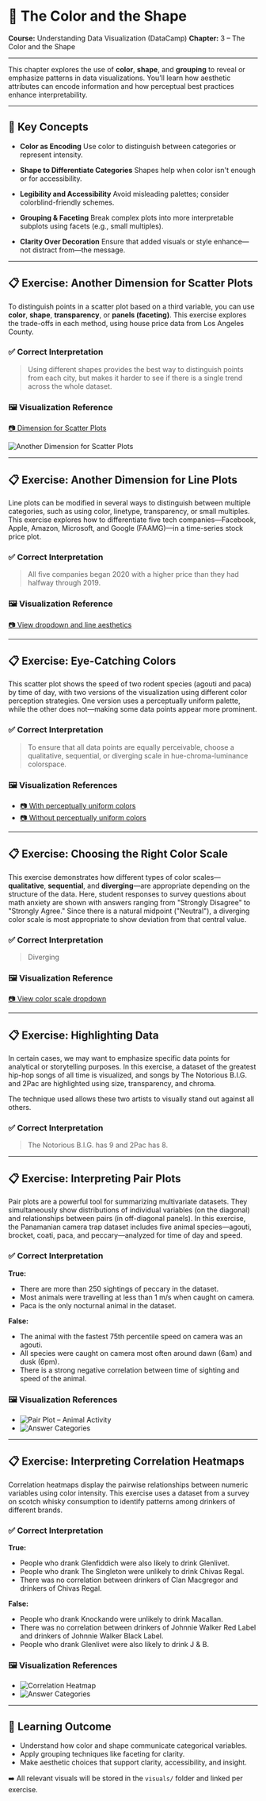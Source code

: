 # 🎨 The Color and the Shape

**Course:** Understanding Data Visualization (DataCamp)
**Chapter:** 3 – The Color and the Shape

---

This chapter explores the use of **color**, **shape**, and **grouping** to reveal or emphasize patterns in data visualizations. You’ll learn how aesthetic attributes can encode information and how perceptual best practices enhance interpretability.

---

## 🧠 Key Concepts

* **Color as Encoding**
  Use color to distinguish between categories or represent intensity.

* **Shape to Differentiate Categories**
  Shapes help when color isn't enough or for accessibility.

* **Legibility and Accessibility**
  Avoid misleading palettes; consider colorblind-friendly schemes.

* **Grouping & Faceting**
  Break complex plots into more interpretable subplots using facets (e.g., small multiples).

* **Clarity Over Decoration**
  Ensure that added visuals or style enhance—not distract from—the message.

---

## 📋 Exercise: Another Dimension for Scatter Plots

To distinguish points in a scatter plot based on a third variable, you can use **color**, **shape**, **transparency**, or **panels (faceting)**. This exercise explores the trade-offs in each method, using house price data from Los Angeles County.

### ✅ Correct Interpretation

> Using different shapes provides the best way to distinguish points from each city, but makes it harder to see if there is a single trend across the whole dataset.

### 🖼️ Visualization Reference

[📷 Dimension for Scatter Plots](https://github.com/VibeHarboe/Understanding-Data-Visualization/blob/b486e2b2c7099f715fce94181b9a1f44ef4061dc/visuals/The%20color%20and%20the%20shape/Another%20dimension%20for%20scatter%20plots_shape.png)

![Another Dimension for Scatter Plots](https://github.com/VibeHarboe/Understanding-Data-Visualization/blob/b486e2b2c7099f715fce94181b9a1f44ef4061dc/visuals/The%20color%20and%20the%20shape/Another%20dimension%20for%20scatter%20plots_shape.png "Another Dimension for Scatter Plots)")

---

## 📋 Exercise: Another Dimension for Line Plots

Line plots can be modified in several ways to distinguish between multiple categories, such as using color, linetype, transparency, or small multiples. This exercise explores how to differentiate five tech companies—Facebook, Apple, Amazon, Microsoft, and Google (FAAMG)—in a time-series stock price plot.

### ✅ Correct Interpretation

> All five companies began 2020 with a higher price than they had halfway through 2019.

### 🖼️ Visualization Reference

[📷 View dropdown and line aesthetics](https://github.com/VibeHarboe/Understanding-Data-Visualization/blob/main/visuals/The%20Color%20and%20the%20Shape/2.%20FAAMG%20Line%20Plot%20Dropdown.png)

---

## 📋 Exercise: Eye-Catching Colors

This scatter plot shows the speed of two rodent species (agouti and paca) by time of day, with two versions of the visualization using different color perception strategies. One version uses a perceptually uniform palette, while the other does not—making some data points appear more prominent.

### ✅ Correct Interpretation

> To ensure that all data points are equally perceivable, choose a qualitative, sequential, or diverging scale in hue-chroma-luminance colorspace.

### 🖼️ Visualization References

* [📷 With perceptually uniform colors](https://github.com/VibeHarboe/Understanding-Data-Visualization/blob/main/visuals/The%20Color%20and%20the%20Shape/3.%20Equal%20Perception%20Color%20Palette.png)
* [📷 Without perceptually uniform colors](https://github.com/VibeHarboe/Understanding-Data-Visualization/blob/main/visuals/The%20Color%20and%20the%20Shape/3.%20Unequal%20Perception%20Color%20Palette.png)

---

## 📋 Exercise: Choosing the Right Color Scale

This exercise demonstrates how different types of color scales—**qualitative**, **sequential**, and **diverging**—are appropriate depending on the structure of the data. Here, student responses to survey questions about math anxiety are shown with answers ranging from "Strongly Disagree" to "Strongly Agree." Since there is a natural midpoint ("Neutral"), a diverging color scale is most appropriate to show deviation from that central value.

### ✅ Correct Interpretation

> Diverging

### 🖼️ Visualization Reference

[📷 View color scale dropdown](https://github.com/VibeHarboe/Understanding-Data-Visualization/blob/main/visuals/The%20Color%20and%20the%20Shape/4.%20Color%20Scale%20Dropdown.png)

---

## 📋 Exercise: Highlighting Data

In certain cases, we may want to emphasize specific data points for analytical or storytelling purposes. In this exercise, a dataset of the greatest hip-hop songs of all time is visualized, and songs by The Notorious B.I.G. and 2Pac are highlighted using size, transparency, and chroma.

The technique used allows these two artists to visually stand out against all others.

### ✅ Correct Interpretation

> The Notorious B.I.G. has 9 and 2Pac has 8.

---

## 📋 Exercise: Interpreting Pair Plots

Pair plots are a powerful tool for summarizing multivariate datasets. They simultaneously show distributions of individual variables (on the diagonal) and relationships between pairs (in off-diagonal panels). In this exercise, the Panamanian camera trap dataset includes five animal species—agouti, brocket, coati, paca, and peccary—analyzed for time of day and speed.

### ✅ Correct Interpretation

**True:**

* There are more than 250 sightings of peccary in the dataset.
* Most animals were travelling at less than 1 m/s when caught on camera.
* Paca is the only nocturnal animal in the dataset.

**False:**

* The animal with the fastest 75th percentile speed on camera was an agouti.
* All species were caught on camera most often around dawn (6am) and dusk (6pm).
* There is a strong negative correlation between time of sighting and speed of the animal.

### 🖼️ Visualization References

* ![Pair Plot – Animal Activity](https://github.com/VibeHarboe/Understanding-Data-Visualization/blob/main/visuals/The%20Color%20and%20the%20Shape/pairs-animal-activity-new1.png)
* ![Answer Categories](https://github.com/VibeHarboe/Understanding-Data-Visualization/blob/main/visuals/The%20Color%20and%20the%20Shape/pairs-animal-activity-new2.png)

---

## 📋 Exercise: Interpreting Correlation Heatmaps

Correlation heatmaps display the pairwise relationships between numeric variables using color intensity. This exercise uses a dataset from a survey on scotch whisky consumption to identify patterns among drinkers of different brands.

### ✅ Correct Interpretation

**True:**

* People who drank Glenfiddich were also likely to drink Glenlivet.
* People who drank The Singleton were unlikely to drink Chivas Regal.
* There was no correlation between drinkers of Clan Macgregor and drinkers of Chivas Regal.

**False:**

* People who drank Knockando were unlikely to drink Macallan.
* There was no correlation between drinkers of Johnnie Walker Red Label and drinkers of Johnnie Walker Black Label.
* People who drank Glenlivet were also likely to drink J & B.

### 🖼️ Visualization References

* ![Correlation Heatmap](https://github.com/VibeHarboe/Understanding-Data-Visualization/blob/main/visuals/The%20Color%20and%20the%20Shape/Interpreting%20correlation%20heatmaps_1.png)
* ![Answer Categories](https://github.com/VibeHarboe/Understanding-Data-Visualization/blob/main/visuals/The%20Color%20and%20the%20Shape/Interpreting%20correlation%20heatmaps_2.png)

---

## 🌟 Learning Outcome

* Understand how color and shape communicate categorical variables.
* Apply grouping techniques like faceting for clarity.
* Make aesthetic choices that support clarity, accessibility, and insight.

➡️ All relevant visuals will be stored in the `visuals/` folder and linked per exercise.

